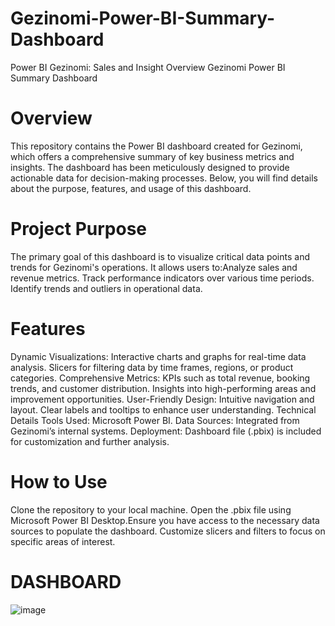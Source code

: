 # Gezinomi-Power-BI-Summary-Dashboard
Power BI Gezinomi: Sales and Insight Overview
Gezinomi Power BI Summary Dashboard

# Overview
This repository contains the Power BI dashboard created for Gezinomi, which offers a comprehensive summary of key business metrics and insights. The dashboard has been meticulously designed to provide actionable data for decision-making processes. Below, you will find details about the purpose, features, and usage of this dashboard.

# Project Purpose
The primary goal of this dashboard is to visualize critical data points and trends for Gezinomi's operations. It allows users to:Analyze sales and revenue metrics.
Track performance indicators over various time periods. Identify trends and outliers in operational data.

# Features
Dynamic Visualizations: Interactive charts and graphs for real-time data analysis.
Slicers for filtering data by time frames, regions, or product categories.
Comprehensive Metrics:
KPIs such as total revenue, booking trends, and customer distribution.
Insights into high-performing areas and improvement opportunities.
User-Friendly Design:
Intuitive navigation and layout.
Clear labels and tooltips to enhance user understanding.
Technical Details
Tools Used: Microsoft Power BI.
Data Sources: Integrated from Gezinomi’s internal systems.
Deployment: Dashboard file (.pbix) is included for customization and further analysis.

# How to Use
Clone the repository to your local machine. Open the .pbix file using Microsoft Power BI Desktop.Ensure you have access to the necessary data sources to populate the dashboard. Customize slicers and filters to focus on specific areas of interest.

# DASHBOARD #
![image](https://github.com/user-attachments/assets/9beb5115-8396-4870-a2ec-2c8eaedeef09)

